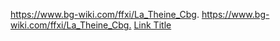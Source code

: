 https://www.bg-wiki.com/ffxi/La_Theine_Cbg.
<https://www.bg-wiki.com/ffxi/La_Theine_Cbg.>
[Link Title](https://www.bg-wiki.com/ffxi/La_Theine_Cbg.)

